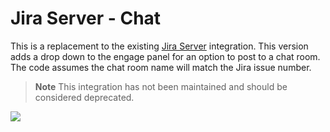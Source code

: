 # Jira Server - Chat
This is a replacement to the existing [Jira Server](https://www.xmatters.com/integration/jira-server/) integration. This version adds a drop down to the engage panel for an option to post to a chat room. The code assumes the chat room name will match the Jira issue number. 

> **Note** This integration has not been maintained and should be considered deprecated. 

<a href="https://support.xmatters.com/hc/en-us/community/topics">
   <img src="https://github.com/xmatters/xMatters-Labs/raw/master/media/disclaimer.png">
</a>

<br />
<br />

